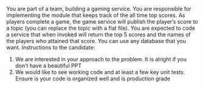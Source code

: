 You are part of a team, building a gaming service. You are responsible for implementing the module that
keeps track of the all time top scores. As players complete a game, the game service will publish the
player’s score to a topic (you can replace the topic with a flat file). You are expected to code a service
that when invoked will return the top 5 scores and the names of the players who attained that score.
You can use any database that you want.
Instructions to the candidate:
1. We are interested in your approach to the problem. It is alright if you don’t have a beautiful PPT
2. We would like to see working code and at least a few key unit tests.
Ensure is your code is organized well and is production grade
